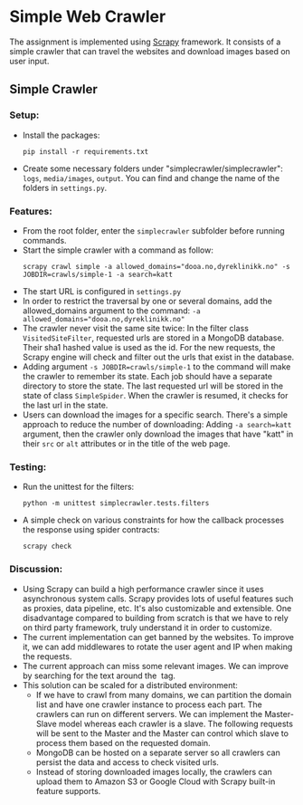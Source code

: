 # Simple Web Crawler
The assignment is implemented using [Scrapy](https://scrapy.org/) framework. It consists of a simple crawler that can travel the websites and download images based on user input.

## Simple Crawler
### Setup:
  - Install the packages:
    ```
    pip install -r requirements.txt
    ```
  - Create some necessary folders under "simplecrawler/simplecrawler":  `logs`, `media/images`, `output`. You can find and change the name of the folders in `settings.py`.

### Features:
  - From the root folder, enter the `simplecrawler` subfolder before running commands.
  - Start the simple crawler with a command as follow:
    ```
    scrapy crawl simple -a allowed_domains="dooa.no,dyreklinikk.no" -s JOBDIR=crawls/simple-1 -a search=katt
    ```
  - The start URL is configured in `settings.py`
  - In order to restrict the traversal by one or several domains, add the allowed_domains argument to the command: `-a allowed_domains="dooa.no,dyreklinikk.no"`
  - The crawler never visit the same site twice: In the filter class `VisitedSiteFilter`, requested urls are stored in a MongoDB database. Their sha1 hashed value is used as the id. For the new requests, the Scrapy engine will check and filter out the urls that exist in the database.
  - Adding argument `-s JOBDIR=crawls/simple-1` to the command will make the crawler to remember its state. Each job should have a separate directory to store the state. The last requested url will be stored in the state of class `SimpleSpider`. When the crawler is resumed, it checks for the last url in the state.
  - Users can download the images for a specific search. There's a simple approach to reduce the number of downloading: Adding `-a search=katt` argument, then the crawler only download the images that have "katt" in their `src` or `alt` attributes or in the title of the web page.

### Testing:
  - Run the unittest for the filters:
    ```
    python -m unittest simplecrawler.tests.filters
    ```
  - A simple check on various constraints for how the callback processes the response using spider contracts:
    ```
    scrapy check
    ```

### Discussion:
  - Using Scrapy can build a high performance crawler since it uses asynchronous system calls. Scrapy provides lots of useful features such as proxies, data pipeline, etc. It's also customizable and extensible. One disadvantage compared to building from scratch is that we have to rely on third party framework, truly understand it in order to customize.
  - The current implementation can get banned by the websites. To improve it, we can add middlewares to rotate the user agent and IP when making the requests.
  - The current approach can miss some relevant images. We can improve by searching for the text around the <img> tag.
  - This solution can be scaled for a distributed environment:
    - If we have to crawl from many domains, we can partition the domain list and have one crawler instance to process each part. The crawlers can run on different servers. We can implement the Master-Slave model whereas each crawler is a slave. The following requests will be sent to the Master and the Master can control which slave to process them based on the requested domain.
    - MongoDB can be hosted on a separate server so all crawlers can persist the data and access to check visited urls.
    - Instead of storing downloaded images locally, the crawlers can upload them to Amazon S3 or Google Cloud with Scrapy built-in feature supports.